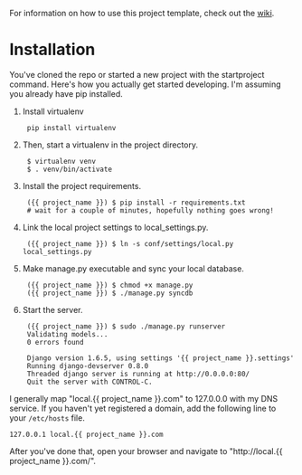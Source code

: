 For information on how to use this project template, check out the [wiki](https://github.com/lionheart/django-template/wiki/Django-1.7-Heroku).

Installation
============

You've cloned the repo or started a new project with the startproject command. Here's how you actually get started developing. I'm assuming you already have pip installed.

1. Install virtualenv

        pip install virtualenv

2. Then, start a virtualenv in the project directory.

        $ virtualenv venv
        $ . venv/bin/activate

3. Install the project requirements.

        ({{ project_name }}) $ pip install -r requirements.txt
        # wait for a couple of minutes, hopefully nothing goes wrong!

4. Link the local project settings to local_settings.py.

        ({{ project_name }}) $ ln -s conf/settings/local.py local_settings.py

5. Make manage.py executable and sync your local database.

        ({{ project_name }}) $ chmod +x manage.py
        ({{ project_name }}) $ ./manage.py syncdb

6. Start the server.

        ({{ project_name }}) $ sudo ./manage.py runserver
        Validating models...
        0 errors found

        Django version 1.6.5, using settings '{{ project_name }}.settings'
        Running django-devserver 0.8.0
        Threaded django server is running at http://0.0.0.0:80/
        Quit the server with CONTROL-C.

I generally map "local.{{ project_name }}.com" to 127.0.0.0 with my DNS service. If you haven't yet registered a domain, add the following line to your `/etc/hosts` file.

    127.0.0.1 local.{{ project_name }}.com

After you've done that, open your browser and navigate to "http://local.{{ project_name }}.com/".

